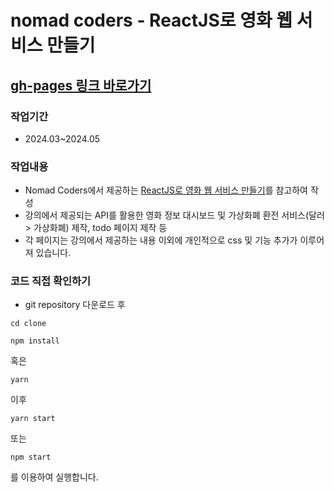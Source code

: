 # nomad coders - ReactJS로 영화 웹 서비스 만들기
## [gh-pages 링크 바로가기](https://phoneticsbug.github.io/nomad_clones/)

### 작업기간 
- 2024.03~2024.05

### 작업내용
- Nomad Coders에서 제공하는 [ReactJS로 영화 웹 서비스 만들기](https://nomadcoders.co/react-for-beginners)를 참고하여 작성
- 강의에서 제공되는 API를 활용한 영화 정보 대시보드 및 가상화폐 환전 서비스(달러 > 가상화폐) 제작, todo 페이지 제작 등
- 각 페이지는 강의에서 제공하는 내용 이외에 개인적으로 css 및 기능 추가가 이루어져 있습니다.

### 코드 직접 확인하기
- git repository 다운로드 후

```
cd clone
```

```
npm install
```
혹은

```
yarn
```

이후 

```
yarn start
```
또는
```
npm start
```

를 이용하여 실행합니다.

